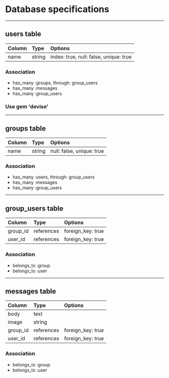 # Database specifications

---

## users table

| Column | Type | Options |
|:-----------|:-------|:-----------|
| name | string | index: true, null: false, unique: true |

### Association

- has_many :groups, through: group_users
- has_many :messages
- has_many :group_users

### Use gem 'devise'

---

## groups table

| Column | Type | Options |
|:-----------|:-------|:-----------|
| name | string | null: false, unique: true |

### Association

- has_many :users, through: group_users
- has_many :messages
- has_many :group_users

---

## group_users table

| Column | Type | Options |
|:-----------|:-------|:-----------|
| group_id | references | foreign_key: true |
| user_id | references | foreign_key: true |

### Association

- belongs_to :group
- belongs_to :user

---

## messages table

| Column | Type | Options |
|:-----------|:-------|:-----------|
| body | text |  |
| image | string |  |
| group_id | references | foreign_key: true |
| user_id | references | foreign_key: true |

### Association

- belongs_to :group
- belongs_to :user
